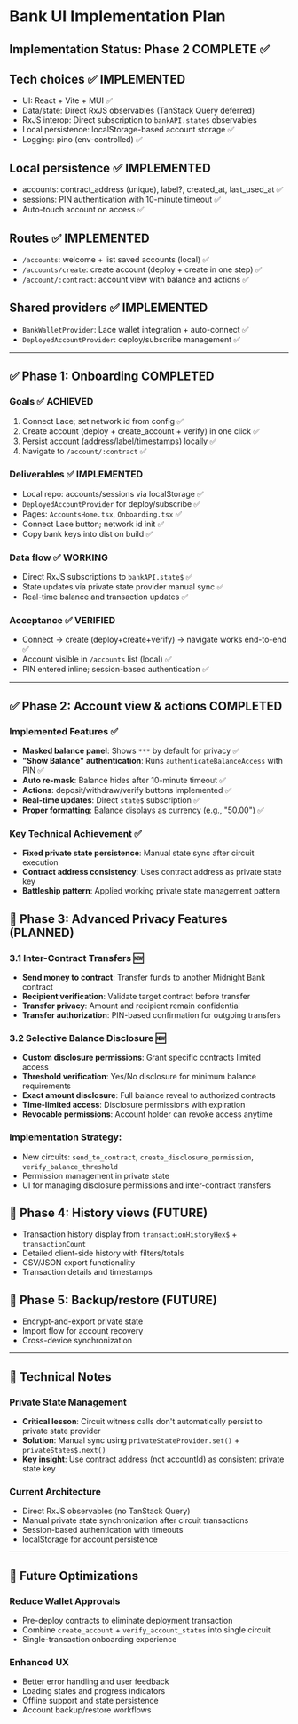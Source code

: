 # Bank UI Implementation Plan

## Implementation Status: **Phase 2 COMPLETE** ✅

## Tech choices ✅ IMPLEMENTED
- UI: React + Vite + MUI ✅
- Data/state: Direct RxJS observables (TanStack Query deferred)
- RxJS interop: Direct subscription to `bankAPI.state$` observables
- Local persistence: localStorage-based account storage ✅
- Logging: pino (env-controlled) ✅

## Local persistence ✅ IMPLEMENTED
- accounts: contract_address (unique), label?, created_at, last_used_at ✅
- sessions: PIN authentication with 10-minute timeout ✅
- Auto-touch account on access ✅

## Routes ✅ IMPLEMENTED
- `/accounts`: welcome + list saved accounts (local) ✅
- `/accounts/create`: create account (deploy + create in one step) ✅  
- `/account/:contract`: account view with balance and actions ✅

## Shared providers ✅ IMPLEMENTED
- `BankWalletProvider`: Lace wallet integration + auto-connect ✅
- `DeployedAccountProvider`: deploy/subscribe management ✅

---

## ✅ Phase 1: Onboarding COMPLETED

### Goals ✅ ACHIEVED
1) Connect Lace; set network id from config ✅
2) Create account (deploy + create_account + verify) in one click ✅
3) Persist account (address/label/timestamps) locally ✅
4) Navigate to `/account/:contract` ✅

### Deliverables ✅ IMPLEMENTED
- Local repo: accounts/sessions via localStorage ✅
- `DeployedAccountProvider` for deploy/subscribe ✅
- Pages: `AccountsHome.tsx`, `Onboarding.tsx` ✅
- Connect Lace button; network id init ✅
- Copy bank keys into dist on build ✅

### Data flow ✅ WORKING
- Direct RxJS subscriptions to `bankAPI.state$` ✅
- State updates via private state provider manual sync ✅
- Real-time balance and transaction updates ✅

### Acceptance ✅ VERIFIED
- Connect → create (deploy+create+verify) → navigate works end-to-end ✅
- Account visible in `/accounts` list (local) ✅
- PIN entered inline; session-based authentication ✅

---

## ✅ Phase 2: Account view & actions COMPLETED

### Implemented Features ✅
- **Masked balance panel**: Shows `***` by default for privacy ✅
- **"Show Balance" authentication**: Runs `authenticateBalanceAccess` with PIN ✅
- **Auto re-mask**: Balance hides after 10-minute timeout ✅
- **Actions**: deposit/withdraw/verify buttons implemented ✅
- **Real-time updates**: Direct `state$` subscription ✅
- **Proper formatting**: Balance displays as currency (e.g., "50.00") ✅

### Key Technical Achievement ✅
- **Fixed private state persistence**: Manual state sync after circuit execution
- **Contract address consistency**: Uses contract address as private state key
- **Battleship pattern**: Applied working private state management pattern

## 🚧 Phase 3: Advanced Privacy Features (PLANNED)

### 3.1 Inter-Contract Transfers 🆕
- **Send money to contract**: Transfer funds to another Midnight Bank contract
- **Recipient verification**: Validate target contract before transfer
- **Transfer privacy**: Amount and recipient remain confidential
- **Transfer authorization**: PIN-based confirmation for outgoing transfers

### 3.2 Selective Balance Disclosure 🆕  
- **Custom disclosure permissions**: Grant specific contracts limited access
- **Threshold verification**: Yes/No disclosure for minimum balance requirements
- **Exact amount disclosure**: Full balance reveal to authorized contracts
- **Time-limited access**: Disclosure permissions with expiration
- **Revocable permissions**: Account holder can revoke access anytime

### Implementation Strategy:
- New circuits: `send_to_contract`, `create_disclosure_permission`, `verify_balance_threshold`
- Permission management in private state
- UI for managing disclosure permissions and inter-contract transfers

## 🚧 Phase 4: History views (FUTURE)
- Transaction history display from `transactionHistoryHex$` + `transactionCount`
- Detailed client-side history with filters/totals
- CSV/JSON export functionality
- Transaction details and timestamps

## 🚧 Phase 5: Backup/restore (FUTURE) 
- Encrypt-and-export private state
- Import flow for account recovery
- Cross-device synchronization

---

## 🔧 Technical Notes

### Private State Management
- **Critical lesson**: Circuit witness calls don't automatically persist to private state provider
- **Solution**: Manual sync using `privateStateProvider.set()` + `privateStates$.next()`
- **Key insight**: Use contract address (not accountId) as consistent private state key

### Current Architecture  
- Direct RxJS observables (no TanStack Query)
- Manual private state synchronization after circuit transactions
- Session-based authentication with timeouts
- localStorage for account persistence

---

## 🚀 Future Optimizations

### Reduce Wallet Approvals
- Pre-deploy contracts to eliminate deployment transaction
- Combine `create_account` + `verify_account_status` into single circuit
- Single-transaction onboarding experience

### Enhanced UX
- Better error handling and user feedback
- Loading states and progress indicators  
- Offline support and state persistence
- Account backup/restore workflows